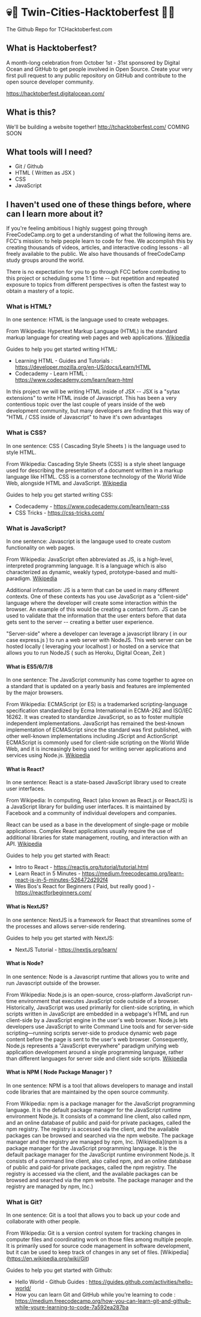 # 💀🎃 Twin-Cities-Hacktoberfest 🎃💀

The Github Repo for TCHacktoberfest.com

## What is Hacktoberfest?

A month-long celebration from October 1st - 31st sponsored by Digital Ocean and GitHub to get people involved in Open Source. Create your very first pull request to any public repository on GitHub and contribute to the open source developer community.

https://hacktoberfest.digitalocean.com/

## What is this?

We'll be building a website together! http://tchacktoberfest.com/ COMING SOON


## What tools will I need?

+ Git / Github
+ HTML ( Written as JSX )
+ CSS
+ JavaScript

## I haven't used one of these things before, where can I learn more about it?

If you're feeling ambitious I highly suggest going through FreeCodeCamp.org to get a understanding of what the following items are. FCC's mission: to help people learn to code for free. We accomplish this by creating thousands of videos, articles, and interactive coding lessons - all freely available to the public. We also have thousands of freeCodeCamp study groups around the world.

There is no expectation for you to go through FCC before contributing to this project or scheduling some 1:1 time -- but repetition and repeated exposure to topics from different perspectives is often the fastest way to obtain a mastery of a topic.


### What is HTML?

In one sentence:
HTML is the language used to create webpages.

From Wikipedia:
Hypertext Markup Language (HTML) is the standard markup language for creating web pages and web applications. [Wikipedia](https://en.wikipedia.org/wiki/HTML)

Guides to help you get started writing HTML:

+ Learning HTML - Guides and Tutorials  : https://developer.mozilla.org/en-US/docs/Learn/HTML
+ Codecademy - Learn HTML : https://www.codecademy.com/learn/learn-html

In this project we will be writing HTML inside of JSX -- JSX is a "sytax extensions" to write HTML inside of Javascript. This has been a very contentious topic over the last couple of years inside of the web development community, but many developers are finding that this way of "HTML / CSS inside of Javascript" to have it's own advantages


### What is CSS?

In one sentence: 
CSS ( Cascading Style Sheets ) is the language used to style HTML.

From Wikipedia:
Cascading Style Sheets (CSS) is a style sheet language used for describing the presentation of a document written in a markup language like HTML. CSS is a cornerstone technology of the World Wide Web, alongside HTML and JavaScript. [Wikipedia](https://en.wikipedia.org/wiki/Cascading_Style_Sheets)

Guides to help you get started writing CSS:

+ Codecademy - https://www.codecademy.com/learn/learn-css
+ CSS Tricks - https://css-tricks.com/


### What is JavaScript?

In one sentence:
Javascript is the langauge used to create custom functionality on web pages.

From Wikipedia:
JavaScript often abbreviated as JS, is a high-level, interpreted programming language. It is a language which is also characterized as dynamic, weakly typed, prototype-based and multi-paradigm. [Wikipedia](https://en.wikipedia.org/wiki/JavaScript)

Additional information:
JS is a term that can be used in many different contexts. One of these contexts has you use JavaScript as a "client-side" language where the developer will create some interaction within the browser. An example of this would be creating a contact form. JS can be used to validate that the information that the user enters before that data gets sent to the server -- creating a better user experience.

"Server-side" where a developer can leverage a javascript library ( in our case express.js ) to run a web server with NodeJS. This web server can be hosted locally ( leveraging your localhost ) or hosted on a service that allows you to run NodeJS ( such as Heroku, Digital Ocean, Zeit )


#### What is ES5/6/7/8
In one sentence: The JavaScript community has come together to agree on a standard that is updated on a yearly basis and features are implemented by the major browsers.

From Wikipedia:
ECMAScript (or ES) is a trademarked scripting-language specification standardized by Ecma International in ECMA-262 and ISO/IEC 16262. It was created to standardize JavaScript, so as to foster multiple independent implementations. JavaScript has remained the best-known implementation of ECMAScript since the standard was first published, with other well-known implementations including JScript and ActionScript ECMAScript is commonly used for client-side scripting on the World Wide Web, and it is increasingly being used for writing server applications and services using Node.js. [Wikipedia](https://en.wikipedia.org/wiki/ECMAScript#9th_Edition_-_ECMAScript_2018)


#### What is React?

In one sentence:
React is a state-based JavaScript library used to create user interfaces.

From Wikipedia:
In computing, React (also known as React.js or ReactJS) is a JavaScript library for building user interfaces. It is maintained by Facebook and a community of individual developers and companies.

React can be used as a base in the development of single-page or mobile applications. Complex React applications usually require the use of additional libraries for state management, routing, and interaction with an API. [Wikipedia](https://en.wikipedia.org/wiki/React_(JavaScript_library))

Guides to help you get started with React:

+ Intro to React - https://reactjs.org/tutorial/tutorial.html
+ Learn React in 5 Minutes - https://medium.freecodecamp.org/learn-react-js-in-5-minutes-526472d292f4
+ Wes Bos's React for Beginners ( Paid, but really good ) - https://reactforbeginners.com/


#### What is NextJS?

In one sentence: NextJS is a framework for React that streamlines some of the processes and allows server-side rendering.

Guides to help you get started with NextJS:

+ NextJS Tutorial - https://nextjs.org/learn/


#### What is Node?

In one sentence: Node is a Javascript runtime that allows you to write and run Javascript outside of the browser.

From Wikipedia:
Node.js is an open-source, cross-platform JavaScript run-time environment that executes JavaScript code outside of a browser. Historically, JavaScript was used primarily for client-side scripting, in which scripts written in JavaScript are embedded in a webpage's HTML and run client-side by a JavaScript engine in the user's web browser. Node.js lets developers use JavaScript to write Command Line tools and for server-side scripting—running scripts server-side to produce dynamic web page content before the page is sent to the user's web browser. Consequently, Node.js represents a "JavaScript everywhere" paradigm unifying web application development around a single programming language, rather than different languages for server side and client side scripts. [Wikipedia](https://en.wikipedia.org/wiki/Node.js)

#### What is NPM ( Node Package Manager ) ? 

In one sentence: NPM is a tool that allows developers to manage and install code libraries that are maintained by the open source community.

From Wikipedia:
npm is a package manager for the JavaScript programming language. It is the default package manager for the JavaScript runtime environment Node.js. It consists of a command line client, also called npm, and an online database of public and paid-for private packages, called the npm registry. The registry is accessed via the client, and the available packages can be browsed and searched via the npm website. The package manager and the registry are managed by npm, Inc. [Wikipedia](npm is a package manager for the JavaScript programming language. It is the default package manager for the JavaScript runtime environment Node.js. It consists of a command line client, also called npm, and an online database of public and paid-for private packages, called the npm registry. The registry is accessed via the client, and the available packages can be browsed and searched via the npm website. The package manager and the registry are managed by npm, Inc.)

### What is Git?

In one sentence: 
Git is a tool that allows you to back up your code and collaborate with other people.

From Wikipedia:
Git is a version control system for tracking changes in computer files and coordinating work on those files among multiple people. It is primarily used for source code management in software development, but it can be used to keep track of changes in any set of files. [Wikipedia] (https://en.wikipedia.org/wiki/Git) 

Guides to help you get started with Github:

+ Hello World - Github Guides : https://guides.github.com/activities/hello-world/
+ How you can learn Git and GitHub while you’re learning to code : https://medium.freecodecamp.org/how-you-can-learn-git-and-github-while-youre-learning-to-code-7a592ea287ba

